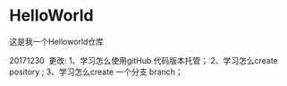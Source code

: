 # HelloWorld
这是我一个Helloworld仓库 


20171230  更改:
1、学习怎么使用gitHub 代码版本托管；
2、学习怎么create pository ;
3、学习怎么create 一个分支 branch；














